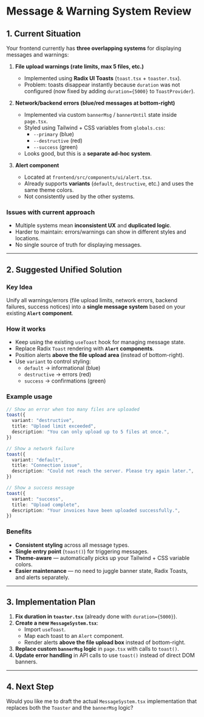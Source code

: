 # Message & Warning System Review

## 1. Current Situation

Your frontend currently has **three overlapping systems** for displaying messages and warnings:

1. **File upload warnings (rate limits, max 5 files, etc.)**
   - Implemented using **Radix UI Toasts** (`toast.tsx` + `toaster.tsx`).
   - Problem: toasts disappear instantly because `duration` was not configured (now fixed by adding `duration={5000}` to `ToastProvider`).

2. **Network/backend errors (blue/red messages at bottom-right)**
   - Implemented via custom `bannerMsg` / `bannerUntil` state inside `page.tsx`.
   - Styled using Tailwind + CSS variables from `globals.css`:
     - `--primary` (blue)
     - `--destructive` (red)
     - `--success` (green)
   - Looks good, but this is a **separate ad-hoc system**.

3. **Alert component**
   - Located at `frontend/src/components/ui/alert.tsx`.
   - Already supports **variants** (`default`, `destructive`, etc.) and uses the same theme colors.
   - Not consistently used by the other systems.

### Issues with current approach
- Multiple systems mean **inconsistent UX** and **duplicated logic**.
- Harder to maintain: errors/warnings can show in different styles and locations.
- No single source of truth for displaying messages.

---

## 2. Suggested Unified Solution

### Key Idea
Unify all warnings/errors (file upload limits, network errors, backend failures, success notices) into a **single message system** based on your existing **`Alert` component**.

### How it works
- Keep using the existing `useToast` hook for managing message state.
- Replace Radix `Toast` rendering with **`Alert` components**.
- Position alerts **above the file upload area** (instead of bottom-right).
- Use `variant` to control styling:
  - `default` → informational (blue)
  - `destructive` → errors (red)
  - `success` → confirmations (green)

### Example usage
```ts
// Show an error when too many files are uploaded
toast({
  variant: "destructive",
  title: "Upload limit exceeded",
  description: "You can only upload up to 5 files at once.",
})

// Show a network failure
toast({
  variant: "default",
  title: "Connection issue",
  description: "Could not reach the server. Please try again later.",
})

// Show a success message
toast({
  variant: "success",
  title: "Upload complete",
  description: "Your invoices have been uploaded successfully.",
})
```

### Benefits
- **Consistent styling** across all message types.
- **Single entry point** (`toast()`) for triggering messages.
- **Theme-aware** — automatically picks up your Tailwind + CSS variable colors.
- **Easier maintenance** — no need to juggle banner state, Radix Toasts, and alerts separately.

---

## 3. Implementation Plan

1. **Fix duration in `toaster.tsx`** (already done with `duration={5000}`).
2. **Create a new `MessageSystem.tsx`**:
   - Import `useToast`.
   - Map each toast to an `Alert` component.
   - Render alerts **above the file upload box** instead of bottom-right.
3. **Replace custom `bannerMsg` logic** in `page.tsx` with calls to `toast()`.
4. **Update error handling** in API calls to use `toast()` instead of direct DOM banners.

---

## 4. Next Step

Would you like me to draft the actual `MessageSystem.tsx` implementation that replaces both the `Toaster` and the `bannerMsg` logic?

